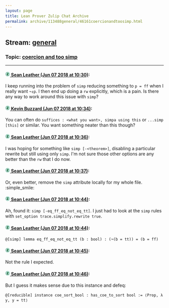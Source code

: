 ```yaml
---
layout: page
title: Lean Prover Zulip Chat Archive 
permalink: archive/113488general/46161coercionandtoosimp.html
---
```


## Stream: [general](index.html)
### Topic: [coercion and too simp](46161coercionandtoosimp.html)

---

#### [![Click to go to Zulip](../../assets/img/zulip2.png) Sean Leather (Jun 07 2018 at 10:30)](https://leanprover.zulipchat.com/#narrow/stream/113488-general/topic/coercion%20and%20too%20simp/near/127703649):
I keep running into the problem of `simp` reducing something to `p = ff` when I really want `¬↥p`. I then end up doing a `rw` explicitly, which is a pain. Is there any way to work around this issue with `simp`?

#### [![Click to go to Zulip](../../assets/img/zulip2.png) Kevin Buzzard (Jun 07 2018 at 10:34)](https://leanprover.zulipchat.com/#narrow/stream/113488-general/topic/coercion%20and%20too%20simp/near/127703860):
You can often do `suffices : <what you want>, simpa using this` or `...simp [this]` or similar. You want something neater than this though?

#### [![Click to go to Zulip](../../assets/img/zulip2.png) Sean Leather (Jun 07 2018 at 10:36)](https://leanprover.zulipchat.com/#narrow/stream/113488-general/topic/coercion%20and%20too%20simp/near/127703975):
I was hoping for something like `simp [-<theorem>]`, disabling a particular rewrite but still using only `simp`. I'm not sure those other options are any better than the `rw` that I do now.

#### [![Click to go to Zulip](../../assets/img/zulip2.png) Sean Leather (Jun 07 2018 at 10:37)](https://leanprover.zulipchat.com/#narrow/stream/113488-general/topic/coercion%20and%20too%20simp/near/127703996):
Or, even better, remove the `simp` attribute locally for my whole file. :simple_smile:

#### [![Click to go to Zulip](../../assets/img/zulip2.png) Sean Leather (Jun 07 2018 at 10:44)](https://leanprover.zulipchat.com/#narrow/stream/113488-general/topic/coercion%20and%20too%20simp/near/127704359):
Ah, found it: `simp [-eq_ff_eq_not_eq_tt]`. I just had to look at the `simp` rules with `set_option trace.simplify.rewrite true`.

#### [![Click to go to Zulip](../../assets/img/zulip2.png) Sean Leather (Jun 07 2018 at 10:44)](https://leanprover.zulipchat.com/#narrow/stream/113488-general/topic/coercion%20and%20too%20simp/near/127704372):
```lean
@[simp] lemma eq_ff_eq_not_eq_tt (b : bool) : (¬(b = tt)) = (b = ff)
```

#### [![Click to go to Zulip](../../assets/img/zulip2.png) Sean Leather (Jun 07 2018 at 10:45)](https://leanprover.zulipchat.com/#narrow/stream/113488-general/topic/coercion%20and%20too%20simp/near/127704392):
Not the rule I expected.

#### [![Click to go to Zulip](../../assets/img/zulip2.png) Sean Leather (Jun 07 2018 at 10:46)](https://leanprover.zulipchat.com/#narrow/stream/113488-general/topic/coercion%20and%20too%20simp/near/127704475):
But I guess it makes sense due to this instance and defeq:

```lean
@[reducible] instance coe_sort_bool : has_coe_to_sort bool := ⟨Prop, λ y, y = tt⟩
```

